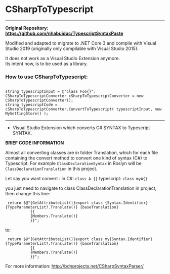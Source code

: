 # CSharpToTypescript

----

**Original Repository: https://github.com/nhabuiduc/TypescriptSyntaxPaste**

Modified and adapted to migrate to .NET Core 3 and compile with Visual Studio 2019 (originally only compilable with Visual Studio 2015).<br/>

It does not work as a Visual Studio Extension anymore.<br/>
Its intent now, is to be used as a library.

### How to use CSharpToTypescript:

```

string typescriptInput = @"class Foo{}";
CSharpToTypescriptConverter cSharpToTypescriptConverter = new CSharpToTypescriptConverter();
string typescriptCode = cSharpToTypescriptConverter.ConvertToTypescript( typescriptInput, new MySettingStore() );

```

----

- Visual Studio Extension which converts C# SYNTAX to Typescript SYNTAX.

**BRIEF CODE INFORMATION**

Almost all converting classes are in folder Translation, which for each file containing the convert method to convert one kind of
syntax (C#) to Typescript. For example ````ClassDeclarationSyntax```` in Roslyn will be ````ClassDeclarationTranslation```` in this project.

Let say you want convert :
in C#: ````class A {}````
typescript: ````class myA{}````

you just need to navigate to class ClassDeclarationTranslation in project, then change this line:
````
 return $@"{GetAttributeList()}export class {Syntax.Identifier}{TypeParameterList?.Translate()} {baseTranslation}
           {{
           {Members.Translate()}
           }}";
 ````
to:
````
 return $@"{GetAttributeList()}export class my{Syntax.Identifier}{TypeParameterList?.Translate()} {baseTranslation}
           {{
           {Members.Translate()}
           }}";
````

For more information: http://bdnprojects.net/CSharpSyntaxParser/
